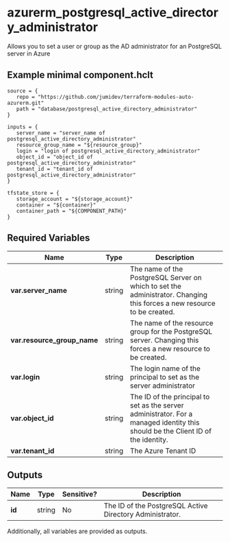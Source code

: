 # azurerm_postgresql_active_directory_administrator

Allows you to set a user or group as the AD administrator for an PostgreSQL server in Azure

## Example minimal component.hclt

```hcl
source = {
   repo = "https://github.com/jumidev/terraform-modules-auto-azurerm.git" 
   path = "database/postgresql_active_directory_administrator" 
}

inputs = {
   server_name = "server_name of postgresql_active_directory_administrator" 
   resource_group_name = "${resource_group}" 
   login = "login of postgresql_active_directory_administrator" 
   object_id = "object_id of postgresql_active_directory_administrator" 
   tenant_id = "tenant_id of postgresql_active_directory_administrator" 
}

tfstate_store = {
   storage_account = "${storage_account}" 
   container = "${container}" 
   container_path = "${COMPONENT_PATH}" 
}

```

## Required Variables

| Name | Type |  Description |
| ---- | --------- |  ----------- |
| **var.server_name** | string |  The name of the PostgreSQL Server on which to set the administrator. Changing this forces a new resource to be created. | 
| **var.resource_group_name** | string |  The name of the resource group for the PostgreSQL server. Changing this forces a new resource to be created. | 
| **var.login** | string |  The login name of the principal to set as the server administrator | 
| **var.object_id** | string |  The ID of the principal to set as the server administrator. For a managed identity this should be the Client ID of the identity. | 
| **var.tenant_id** | string |  The Azure Tenant ID | 



## Outputs

| Name | Type | Sensitive? | Description |
| ---- | ---- | --------- | --------- |
| **id** | string | No  | The ID of the PostgreSQL Active Directory Administrator. | 

Additionally, all variables are provided as outputs.
